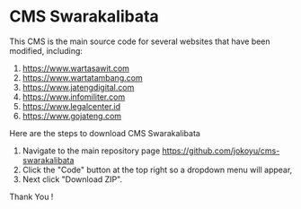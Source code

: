 # CMS Swarakalibata

This CMS is the main source code for several websites that have been modified, including:

1. https://www.wartasawit.com
2. https://www.wartatambang.com
3. https://www.jatengdigital.com
4. https://www.infomiliter.com
5. https://www.legalcenter.id
6. https://www.gojateng.com

Here are the steps to download CMS Swarakalibata

1. Navigate to the main repository page https://github.com/jokoyu/cms-swarakalibata
2. Click the "Code" button at the top right so a dropdown menu will appear,
3. Next click "Download ZIP".

Thank You !
